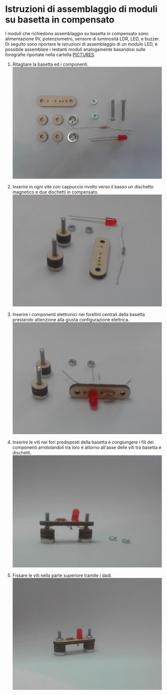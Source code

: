 # Istruzioni di assemblaggio di moduli su basetta in compensato

I moduli che richiedono assemblaggio su basetta in compensato sono
alimentazione 9V, potenziometro, sensore di luminosità LDR, LED, e 
buzzer. Di seguito sono riportare le istruzioni di assemblaggio di un
modulo LED, è possibile assemblare i restanti moduli analogamente
basandosi sulle forografie riportate nella cartella [PICTURES]().

01) Ritagliare la basetta ed i componenti.
<img src="pictures/wood_assembly_instructions/01.jpg"></img>

02) Inserire in ogni vite con cappuccio rivolto verso il basso un dischetto
magnetico e due dischetti in compensato.
<img src="pictures/wood_assembly_instructions/02.jpg"></img>

03) Inserire i componenti elettronici nei forellini centrali della basetta
prestando attenzione alla giusta configurazione elettrica.
<img src="pictures/wood_assembly_instructions/03.jpg"></img>

04) Inserire le viti nei fori predisposti della basetta e congiungere i fili
dei componenti arrotolandoli tra loro e attorno all'asse delle viti tra
basetta e dischetti.
<img src="pictures/wood_assembly_instructions/04.jpg"></img>

05) Fissare le viti nella parte superiore tramite i dadi.
<img src="pictures/wood_assembly_instructions/05.jpg"></img>
